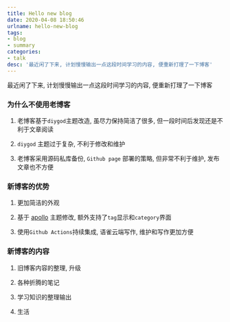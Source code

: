 ```yaml
---
title: Hello new blog
date: 2020-04-08 18:50:46
urlname: hello-new-blog
tags:
- blog
- summary
categories:
- talk
desc: '最近闲了下来, 计划慢慢输出一点这段时间学习的内容, 便重新打理了一下博客'
---
```


最近闲了下来, 计划慢慢输出一点这段时间学习的内容, 便重新打理了一下博客

<!--more-->

### 为什么不使用老博客

1. 老博客基于`diygod`主题改造, 虽尽力保持简洁了很多, 但一段时间后发现还是不利于文章阅读

2. `diygod` 主题过于复杂, 不利于修改和维护

3. 老博客采用源码私库备份, `Github page` 部署的策略, 但非常不利于维护, 发布文章也不方便

### 新博客的优势

1. 更加简洁的外观

2. 基于 [apollo](https://github.com/achjqz/hexo-theme-apollo) 主题修改, 额外支持了`tag`显示和`category`界面

3. 使用`Github Actions`持续集成, 语雀云端写作, 维护和写作更加方便

### 新博客的内容

1. 旧博客内容的整理, 升级

2. 各种折腾的笔记

3. 学习知识的整理输出

4. 生活
